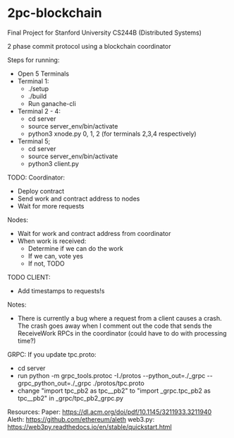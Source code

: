# 2pc-blockchain

Final Project for Stanford University CS244B (Distributed Systems)

2 phase commit protocol using a blockchain coordinator

Steps for running:
- Open 5 Terminals
- Terminal 1:
    - ./setup
    - ./build
    - Run ganache-cli
- Terminal 2 - 4:
    - cd server
    - source server_env/bin/activate
    - python3 xnode.py 0, 1, 2 (for terminals 2,3,4 respectively)
- Terminal 5;
    - cd server
    - source server_env/bin/activate
    - python3 client.py


TODO:
Coordinator:
- Deploy contract
- Send work and contract address to nodes
- Wait for more requests

Nodes:
- Wait for work and contract address from coordinator
- When work is received:
    - Determine if we can do the work
    - If we can, vote yes
    - If not, TODO
    
TODO CLIENT:
- Add timestamps to requests!s

Notes:
- There is currently a bug where a request from a client causes a crash.
The crash goes away when I comment out the code that sends the ReceiveWork 
RPCs in the coordinator (could have to do with processing time?)


GRPC:
If you update tpc.proto:
- cd server
- run python -m grpc_tools.protoc -I./protos --python_out=./_grpc --grpc_python_out=./_grpc ./protos/tpc.proto
- change "import tpc_pb2 as tpc__pb2" to "import _grpc.tpc_pb2 as tpc__pb2" in _grpc/tpc_pb2_grpc.py

Resources:
Paper: https://dl.acm.org/doi/pdf/10.1145/3211933.3211940
Aleth: https://github.com/ethereum/aleth
web3.py: https://web3py.readthedocs.io/en/stable/quickstart.html